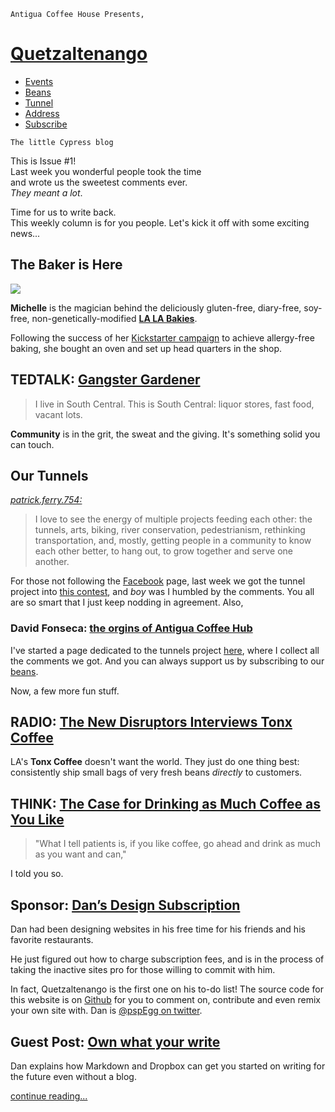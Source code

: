 `Antigua Coffee House Presents,`

# [Quetzaltenango][home]

+ [Events](http://pspegg.co/antigua/events)
+ [Beans](http://pspegg.co/antigua/beans)
+ [Tunnel](http://pspegg.co/antigua/tunnel)
+ [Address](#address)
+ [Subscribe](http://pspegg.us4.list-manage.com/subscribe?u=35aface29c085e2404590b639&id=a0513f3f58)

[home]: http://pspegg.co/antigua/index.html

`The little Cypress blog`

This is Issue #1!  
Last week you wonderful people took the time  
and wrote us the sweetest comments ever.  
*They meant a lot*.

Time for us to write back.  
This weekly column is for you people. 
Let's kick it off with some exciting news...

## The Baker is Here ##

![](http://pspegg.co/antigua/Michelle@2x.jpg)

**Michelle** is the magician behind the deliciously gluten-free, diary-free, soy-free, non-genetically-modified [**LA LA Bakies**][order].

Following the success of her [Kickstarter campaign][kickstarter] to achieve allergy-free baking, she bought an oven and set up head quarters in the shop.

[order]: http://lalabakies.com/collections/all
[kickstarter]:http://www.kickstarter.com/projects/2074574548/la-la-bakies-a-vegan-and-gluten-free-alternative-b

## TEDTALK: [Gangster Gardener][finley]

> I live in South Central. This is South Central: liquor stores, fast food, vacant lots.

**Community** is in the grit, the sweat and the giving. It's something solid you can touch.

[finley]: http://www.ted.com/talks/ron_finley_a_guerilla_gardener_in_south_central_la.html

## Our Tunnels ##

[*patrick.ferry.754:*](#)

> I love to see the energy of multiple projects feeding each other: the tunnels, arts, biking, river conservation, pedestrianism, rethinking transportation, and, mostly, getting people in a community to know each other better, to hang out, to grow together and serve one another.  

For those not following the [Facebook](https://www.facebook.com/antiguacoffeeroasters) page, last week we got the tunnel project into [this contest][2050], and *boy* was I humbled by the comments. You all are so smart that I just keep nodding in agreement. Also,

### David Fonseca: [the orgins of Antigua Coffee Hub][david] 

I've started a page dedicated to the tunnels project [here](http://pspegg.co/antigua/tunnel), where I collect all the comments we got. And you can always support us by subscribing to our [beans](http://pspegg.co/antigua/beans). 

Now, a few more fun stuff.

[david]: http://highlandpark-ca.patch.com/articles/antigua-owner-sees-shop-as-cultural-hub#photo-13897880

[2050]: http://myla2050.maker.good.is/projects/tunnel-art-walk

## RADIO: [The New Disruptors Interviews Tonx Coffee][] ##

LA's **Tonx Coffee** doesn't want the world. They just do one thing best: consistently ship small bags of very fresh beans *directly* to customers.

[The New Disruptors Interviews Tonx Coffee]: http://www.muleradio.net/newdisruptors/3/

## THINK: [The Case for Drinking as Much Coffee as You Like][] ##

> "What I tell patients is, if you like coffee, go ahead and drink as much as you want and can," 

I told you so.

[The Case for Drinking as Much Coffee as You Like]: http://www.theatlantic.com/health/archive/2012/11/the-case-for-drinking-as-much-coffee-as-you-like/265693/

## Sponsor: [Dan’s Design Subscription](pspegg.com)

Dan had been designing websites in his free time for his friends and his favorite restaurants.

He just figured out how to charge subscription fees, and is in the process of taking the inactive sites pro for those willing to commit with him.

In fact, Quetzaltenango is the first one on his to-do list! The source code for this website is on [Github](http://github.com/pspEgg/antigua) for you to comment on, contribute and even remix your own site with. Dan is [@pspEgg on twitter](http://twitter.com/pspEgg).

## Guest Post: [Own what your write](#)

Dan explains how Markdown and Dropbox can get you started on writing for the future even without a blog.

[continue reading...](http://pspegg.co/antigua/tunnel)




